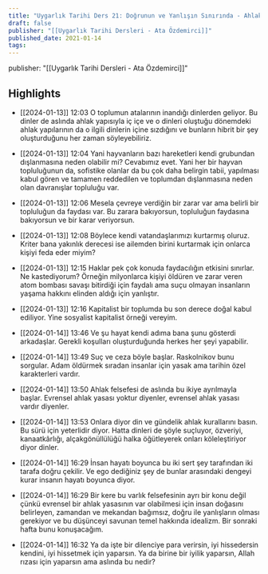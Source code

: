 ```yaml
---
title: "Uygarlık Tarihi Ders 21: Doğrunun ve Yanlışın Sınırında - Ahlak Felsefesi"
draft: false
publisher: "[[Uygarlık Tarihi Dersleri - Ata Özdemirci]]"
published_date: 2021-01-14
tags:
---
```

publisher: "[[Uygarlık Tarihi Dersleri - Ata Özdemirci]]"


## Highlights
* [[2024-01-13]] 12:03  O toplumun atalarının inandığı dinlerden geliyor. Bu dinler de aslında ahlak yapısıyla iç içe ve o dinleri oluştuğu dönemdeki ahlak yapılarının da o ilgili dinlerin içine sızdığını ve bunların hibrit bir şey oluşturduğunu her zaman söyleyebiliriz.

* [[2024-01-13]] 12:04  Yani hayvanların bazı hareketleri kendi grubundan dışlanmasına neden olabilir mi? Cevabımız evet. Yani her bir hayvan topluluğunun da, sofistike olanlar da bu çok daha belirgin tabii, yapılması kabul gören ve tamamen reddedilen ve toplumdan dışlanmasına neden olan davranışlar topluluğu var.

* [[2024-01-13]] 12:06  Mesela çevreye verdiğin bir zarar var ama belirli bir topluluğun da faydası var. Bu zarara bakıyorsun, topluluğun faydasına bakıyorsun ve bir karar veriyorsun.

* [[2024-01-13]] 12:08  Böylece kendi vatandaşlarımızı kurtarmış oluruz. Kriter bana yakınlık derecesi ise ailemden birini kurtarmak için onlarca kişiyi feda eder miyim?

* [[2024-01-13]] 12:15  Haklar pek çok konuda faydacılığın etkisini sınırlar. Ne kastediyorum? Örneğin milyonlarca kişiyi öldüren ve zarar veren atom bombası savaşı bitirdiği için faydalı ama suçu olmayan insanların yaşama hakkını elinden aldığı için yanlıştır.

* [[2024-01-13]] 12:16  Kapitalist bir toplumda bu son derece doğal kabul ediliyor. Yine sosyalist kapitalist örneği vereyim.

* [[2024-01-14]] 13:46  Ve şu hayat kendi adıma bana şunu gösterdi arkadaşlar. Gerekli koşulları oluşturduğunda herkes her şeyi yapabilir.

* [[2024-01-14]] 13:49  Suç ve ceza böyle başlar. Raskolnikov bunu sorgular. Adam öldürmek sıradan insanlar için yasak ama tarihin özel karakterleri vardır.

* [[2024-01-14]] 13:50  Ahlak felsefesi de aslında bu ikiye ayrılmayla başlar. Evrensel ahlak yasası yoktur diyenler, evrensel ahlak yasası vardır diyenler.

* [[2024-01-14]] 13:53  Onlara diyor din ve gündelik ahlak kurallarını basın. Bu sürü için yeterlidir diyor. Hatta dinleri de şöyle suçluyor, özveriyi, kanaatkârlığı, alçakgönüllülüğü halka öğütleyerek onları köleleştiriyor diyor dinler.

* [[2024-01-14]] 16:29  İnsan hayatı boyunca bu iki sert şey tarafından iki tarafa doğru çekilir. Ve ego dediğiniz şey de bunlar arasındaki dengeyi kurar insanın hayatı boyunca diyor.

* [[2024-01-14]] 16:29  Bir kere bu varlık felsefesinin ayrı bir konu değil çünkü evrensel bir ahlak yasasının var olabilmesi için insan doğasını belirleyen, zamandan ve mekandan bağımsız, doğru ile yanlışların olması gerekiyor ve bu düşünceyi savunan temel hakkında idealizm. Bir sonraki hafta bunu konuşacağım.

* [[2024-01-14]] 16:32  Ya da işte bir dilenciye para verirsin, iyi hissedersin kendini, iyi hissetmek için yaparsın. Ya da birine bir iyilik yaparsın, Allah rızası için yaparsın ama aslında bu nedir?


